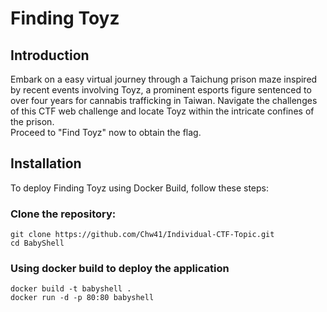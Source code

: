 #  Finding Toyz

## Introduction
Embark on a easy virtual journey through a Taichung prison maze inspired by recent events involving Toyz, a prominent esports figure sentenced to over four years for cannabis trafficking in Taiwan. Navigate the challenges of this CTF web challenge and locate Toyz within the intricate confines of the prison.\
Proceed to "Find Toyz" now to obtain the flag.

## Installation
To deploy Finding Toyz using Docker Build, follow these steps:
### Clone the repository:
```
git clone https://github.com/Chw41/Individual-CTF-Topic.git
cd BabyShell
```  
### Using docker build to deploy the application
```
docker build -t babyshell .
docker run -d -p 80:80 babyshell
```

